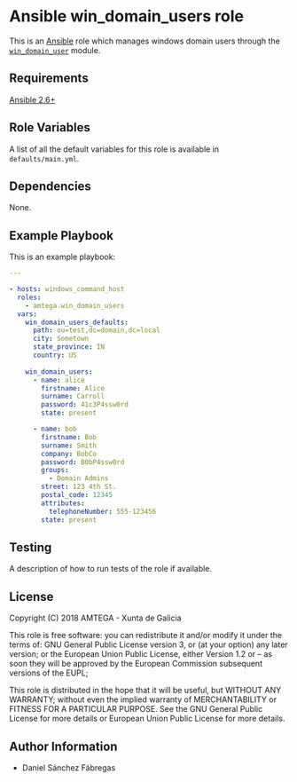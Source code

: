 # Ansible win_domain_users role

This is an [Ansible](http://www.ansible.com) role which manages windows domain users through the [`win_domain_user`](https://docs.ansible.com/ansible/latest/modules/win_domain_user_module.html) module.

## Requirements

[Ansible 2.6+](http://docs.ansible.com/ansible/latest/intro_installation.html)

## Role Variables

A list of all the default variables for this role is available in `defaults/main.yml`.

## Dependencies

None.

## Example Playbook

This is an example playbook:

```yaml
---

- hosts: windows_command_host
  roles:
    - amtega.win_domain_users
  vars:
    win_domain_users_defaults:
      path: ou=test,dc=domain,dc=local
      city: Sometown
      state_province: IN
      country: US
        
    win_domain_users:
      - name: alice
        firstname: Alice
        surname: Carroll
        password: 41c3P4ssw0rd
        state: present

      - name: bob
        firstname: Bob
        surname: Smith
        company: BobCo
        password: B0bP4ssw0rd
        groups:
          - Domain Admins
        street: 123 4th St.
        postal_code: 12345
        attributes:
          telephoneNumber: 555-123456
        state: present
```


## Testing

A description of how to run tests of the role if available.

## License

Copyright (C) 2018 AMTEGA - Xunta de Galicia

This role is free software: you can redistribute it and/or modify
it under the terms of:
GNU General Public License version 3, or (at your option) any later version;
or the European Union Public License, either Version 1.2 or – as soon
they will be approved by the European Commission ­subsequent versions of
the EUPL;

This role is distributed in the hope that it will be useful,
but WITHOUT ANY WARRANTY; without even the implied warranty of
MERCHANTABILITY or FITNESS FOR A PARTICULAR PURPOSE.  See the
GNU General Public License for more details or European Union Public License for more details.

## Author Information

- Daniel Sánchez Fábregas
